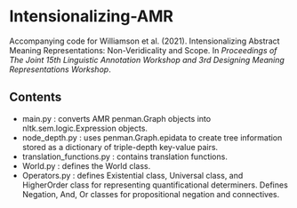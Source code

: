# Intensionalizing-AMR

Accompanying code for Williamson et al. (2021). Intensionalizing Abstract Meaning Representations: Non-Veridicality and Scope. In _Proceedings of The Joint 15th Linguistic Annotation Workshop and 3rd Designing Meaning Representations Workshop_.

## Contents

- main.py : converts AMR penman.Graph objects into nltk.sem.logic.Expression objects.
- node_depth.py : uses penman.Graph.epidata to create tree information stored as a dictionary of triple-depth key-value pairs.
- translation_functions.py : contains translation functions.
- World.py : defines the World class.
- Operators.py : defines Existential class, Universal class, and HigherOrder class for representing quantificational determiners. Defines Negation, And, Or classes for propositional negation and connectives.
